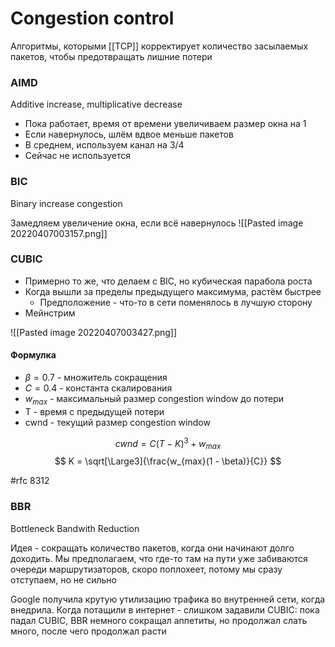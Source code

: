 # Congestion control

Алгоритмы, которыми [[TCP]] корректирует количество засылаемых пакетов, чтобы предотвращать лишние потери

### AIMD
Additive increase, multiplicative decrease

* Пока работает, время от времени увеличиваем размер окна на 1
* Если навернулось, шлём вдвое меньше пакетов
* В среднем, используем канал на 3/4
* Сейчас не используется

### BIC
Binary increase congestion

Замедляем увеличение окна, если всё навернулось
![[Pasted image 20220407003157.png]]

### CUBIC

* Примерно то же, что делаем с BIC, но кубическая парабола роста
* Когда вышли за пределы предыдущего максимума, растём быстрее
	* Предположение - что-то в сети поменялось в лучшую сторону
* Мейнстрим

![[Pasted image 20220407003427.png]]

#### Формулка

* $\beta = 0.7$ - множитель сокращения
* $C = 0.4$ - константа скалирования
* $w_{max}$ - максимальный размер congestion window до потери
* T - время с предыдущей потери
* cwnd - текущий размер congestion window

$$ cwnd = C(T - K)^3 + w_{max} $$
$$ K = \sqrt[\Large3]{\frac{w_{max}(1 - \beta)}{C}} $$

#rfc 8312

### BBR
Bottleneck Bandwith Reduction

Идея - сокращать количество пакетов, когда они начинают долго доходить. Мы предполагаем, что где-то там на пути уже забиваются очереди маршрутизаторов, скоро поплохеет, потому мы сразу отступаем, но не сильно

Google получила крутую утилизацию трафика во внутренней сети, когда внедрила. Когда потащили в интернет - слишком задавили CUBIC: пока падал CUBIC, BBR немного сокращал аппетиты, но продолжал слать много, после чего продолжал расти